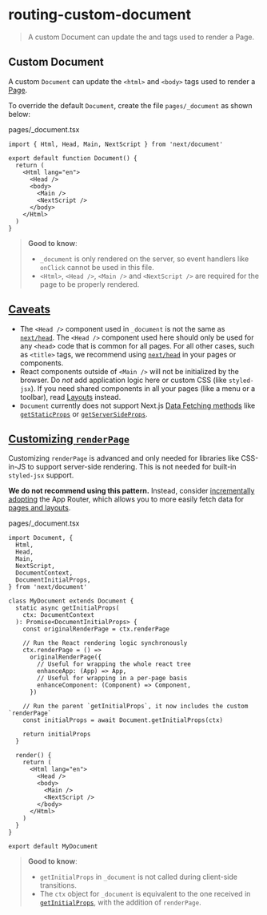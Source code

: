 # routing-custom-document

> A custom Document can update the <html> and <body> tags used to render a Page.



## Custom Document

A custom `Document` can update the `<html>` and `<body>` tags used to render a [Page](/docs/pages/building-your-application/routing/pages-and-layouts).

To override the default `Document`, create the file `pages/_document` as shown below:

pages/\_document.tsx

    import { Html, Head, Main, NextScript } from 'next/document'
     
    export default function Document() {
      return (
        <Html lang="en">
          <Head />
          <body>
            <Main />
            <NextScript />
          </body>
        </Html>
      )
    }

> **Good to know**:
> 
> *   `_document` is only rendered on the server, so event handlers like `onClick` cannot be used in this file.
> *   `<Html>`, `<Head />`, `<Main />` and `<NextScript />` are required for the page to be properly rendered.

## [Caveats](#caveats)

*   The `<Head />` component used in `_document` is not the same as [`next/head`](/docs/pages/api-reference/components/head). The `<Head />` component used here should only be used for any `<head>` code that is common for all pages. For all other cases, such as `<title>` tags, we recommend using [`next/head`](/docs/pages/api-reference/components/head) in your pages or components.
*   React components outside of `<Main />` will not be initialized by the browser. Do _not_ add application logic here or custom CSS (like `styled-jsx`). If you need shared components in all your pages (like a menu or a toolbar), read [Layouts](about:/docs/pages/building-your-application/routing/pages-and-layouts#layout-pattern) instead.
*   `Document` currently does not support Next.js [Data Fetching methods](/docs/pages/building-your-application/data-fetching) like [`getStaticProps`](/docs/pages/building-your-application/data-fetching/get-static-props) or [`getServerSideProps`](/docs/pages/building-your-application/data-fetching/get-server-side-props).

## [Customizing `renderPage`](#customizing-renderpage)

Customizing `renderPage` is advanced and only needed for libraries like CSS-in-JS to support server-side rendering. This is not needed for built-in `styled-jsx` support.

**We do not recommend using this pattern.** Instead, consider [incrementally adopting](/docs/app/guides/migrating/app-router-migration) the App Router, which allows you to more easily fetch data for [pages and layouts](/docs/app/building-your-application/routing/layouts-and-templates).

pages/\_document.tsx

    import Document, {
      Html,
      Head,
      Main,
      NextScript,
      DocumentContext,
      DocumentInitialProps,
    } from 'next/document'
     
    class MyDocument extends Document {
      static async getInitialProps(
        ctx: DocumentContext
      ): Promise<DocumentInitialProps> {
        const originalRenderPage = ctx.renderPage
     
        // Run the React rendering logic synchronously
        ctx.renderPage = () =>
          originalRenderPage({
            // Useful for wrapping the whole react tree
            enhanceApp: (App) => App,
            // Useful for wrapping in a per-page basis
            enhanceComponent: (Component) => Component,
          })
     
        // Run the parent `getInitialProps`, it now includes the custom `renderPage`
        const initialProps = await Document.getInitialProps(ctx)
     
        return initialProps
      }
     
      render() {
        return (
          <Html lang="en">
            <Head />
            <body>
              <Main />
              <NextScript />
            </body>
          </Html>
        )
      }
    }
     
    export default MyDocument

> **Good to know**:
> 
> *   `getInitialProps` in `_document` is not called during client-side transitions.
> *   The `ctx` object for `_document` is equivalent to the one received in [`getInitialProps`](about:/docs/pages/api-reference/functions/get-initial-props#context-object), with the addition of `renderPage`.
